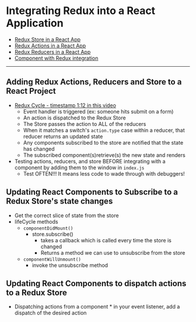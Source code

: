 # Integrating Redux into a React Application
* [Redux Store in a React App](./videoCode/00-fruit-stand-redux-with-react/src/store.js)
* [Redux Actions in a React App](./videoCode/00-fruit-stand-redux-with-react/src/actions)
* [Redux Reducers in a React App](./videoCode/00-fruit-stand-redux-with-react/src/reducers)
* [Component with Redux integration](./videoCode/00-fruit-stand-redux-with-react/src/components/FruitSeller.js)
___
## Adding Redux Actions, Reducers and Store to a React Project
* [Redux Cycle - timestamp 1:12 in this video](https://open.appacademy.io/learn/js-py---may-2020-online/week-15-may-2020-online/using-redux-with-react-video)
    * Event handler is triggered (ex: someone hits submit on a form)
    * An action is dispatched to the Redux Store
    * The Store passes the action to ALL of the reducers
    * When it matches a switch's `action.type` case within a reducer, that reducer returns an updated state
    * Any components subscribed to the store are notified that the state has changed
    * The subscribed component(s)retrieve(s) the new state and renders
* Testing actions, reducers, and store BEFORE integrating with a component by adding them to the window in `index.js`
    * Test OFTEN!!! It means less code to wade through with debuggers!


## Updating React Components to Subscribe to a Redux Store's state changes
  * Get the correct slice of state from the store
  * lifeCycle methods
      * `componentDidMount()`
          * store.subscribe()
              * takes a callback which is called every time the store is changed
              * Returns a method we can use to unsubscribe from the store
      * `componentWillUnmount()`
          * invoke the unsubscribe method
## Updating React Components to dispatch actions to a Redux Store
* Dispatching actions from a component
      * in your event listener, add a dispatch of the desired action